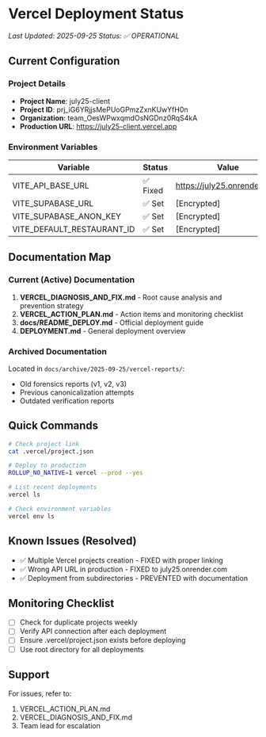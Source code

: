 # Vercel Deployment Status
*Last Updated: 2025-09-25*
*Status: ✅ OPERATIONAL*

## Current Configuration

### Project Details
- **Project Name**: july25-client
- **Project ID**: prj_iG6YRjjsMePUoGPmzZxnKUwYfH0n
- **Organization**: team_OesWPwxqmdOsNGDnz0RqS4kA
- **Production URL**: https://july25-client.vercel.app

### Environment Variables
| Variable | Status | Value |
|----------|---------|--------|
| VITE_API_BASE_URL | ✅ Fixed | https://july25.onrender.com |
| VITE_SUPABASE_URL | ✅ Set | [Encrypted] |
| VITE_SUPABASE_ANON_KEY | ✅ Set | [Encrypted] |
| VITE_DEFAULT_RESTAURANT_ID | ✅ Set | [Encrypted] |

## Documentation Map

### Current (Active) Documentation
1. **VERCEL_DIAGNOSIS_AND_FIX.md** - Root cause analysis and prevention strategy
2. **VERCEL_ACTION_PLAN.md** - Action items and monitoring checklist
3. **docs/README_DEPLOY.md** - Official deployment guide
4. **DEPLOYMENT.md** - General deployment overview

### Archived Documentation
Located in `docs/archive/2025-09-25/vercel-reports/`:
- Old forensics reports (v1, v2, v3)
- Previous canonicalization attempts
- Outdated verification reports

## Quick Commands

```bash
# Check project link
cat .vercel/project.json

# Deploy to production
ROLLUP_NO_NATIVE=1 vercel --prod --yes

# List recent deployments
vercel ls

# Check environment variables
vercel env ls
```

## Known Issues (Resolved)
- ✅ Multiple Vercel projects creation - FIXED with proper linking
- ✅ Wrong API URL in production - FIXED to july25.onrender.com
- ✅ Deployment from subdirectories - PREVENTED with documentation

## Monitoring Checklist
- [ ] Check for duplicate projects weekly
- [ ] Verify API connection after each deployment
- [ ] Ensure .vercel/project.json exists before deploying
- [ ] Use root directory for all deployments

## Support
For issues, refer to:
1. VERCEL_ACTION_PLAN.md
2. VERCEL_DIAGNOSIS_AND_FIX.md
3. Team lead for escalation
